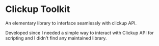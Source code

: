 # Clickup Toolkit

An elementary library to interface seamlessly with clickup API.

Developed since I needed a simple way to interact with Clickup API for scripting and I didn't find any maintained library.

